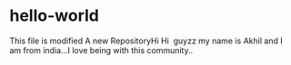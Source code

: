 # hello-world
This file is modified
A new RepositoryHi Hi  guyzz my name is Akhil and I am from india...I love being with this community..
